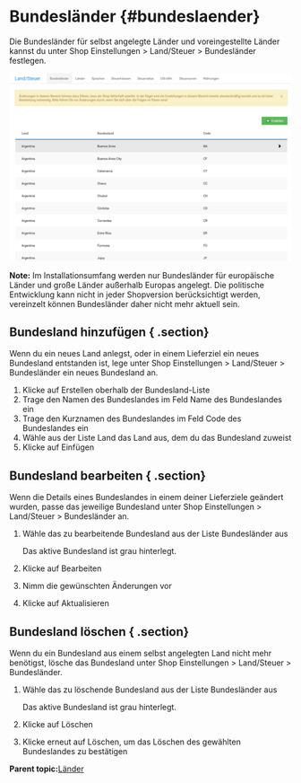# Bundesländer {#bundeslaender}

Die Bundesländer für selbst angelegte Länder und voreingestellte Länder kannst du unter Shop Einstellungen \> Land/Steuer \> Bundesländer festlegen.

![](Bilder/Abb051_ListeDerBundeslaender.PNG "Liste der Bundesländer")

**Note:** Im Installationsumfang werden nur Bundesländer für europäische Länder und große Länder außerhalb Europas angelegt. Die politische Entwicklung kann nicht in jeder Shopversion berücksichtigt werden, vereinzelt können Bundesländer daher nicht mehr aktuell sein.

## Bundesland hinzufügen { .section}

Wenn du ein neues Land anlegst, oder in einem Lieferziel ein neues Bundesland entstanden ist, lege unter Shop Einstellungen \> Land/Steuer \> Bundesländer ein neues Bundesland an.

1.  Klicke auf Erstellen oberhalb der Bundesland-Liste
2.  Trage den Namen des Bundeslandes im Feld Name des Bundeslandes ein
3.  Trage den Kurznamen des Bundeslandes im Feld Code des Bundeslandes ein
4.  Wähle aus der Liste Land das Land aus, dem du das Bundesland zuweist
5.  Klicke auf Einfügen

## Bundesland bearbeiten { .section}

Wenn die Details eines Bundeslandes in einem deiner Lieferziele geändert wurden, passe das jeweilige Bundesland unter Shop Einstellungen \> Land/Steuer \> Bundesländer an.

1.  Wähle das zu bearbeitende Bundesland aus der Liste Bundesländer aus

    Das aktive Bundesland ist grau hinterlegt.

2.  Klicke auf Bearbeiten
3.  Nimm die gewünschten Änderungen vor
4.  Klicke auf Aktualisieren

## Bundesland löschen { .section}

Wenn du ein Bundesland aus einem selbst angelegten Land nicht mehr benötigst, lösche das Bundesland unter Shop Einstellungen \> Land/Steuer \> Bundesländer.

1.  Wähle das zu löschende Bundesland aus der Liste Bundesländer aus

    Das aktive Bundesland ist grau hinterlegt.

2.  Klicke auf Löschen
3.  Klicke erneut auf Löschen, um das Löschen des gewählten Bundeslandes zu bestätigen

**Parent topic:**[Länder](6_1_Laender.md)

